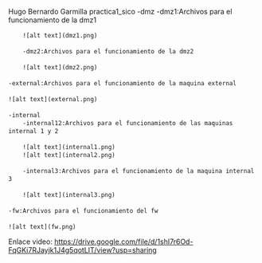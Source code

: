 Hugo Bernardo Garmilla
practica1_sico
    -dmz
        -dmz1:Archivos para el funcionamiento de la dmz1
        
        ![alt text](dmz1.png)
        
        -dmz2:Archivos para el funcionamiento de la dmz2
        
        ![alt text](dmz2.png)
        
    -external:Archivos para el funcionamiento de la maquina external
    
    ![alt text](external.png)
    
    -internal
        -internal12:Archivos para el funcionamiento de las maquinas internal 1 y 2
        
        ![alt text](internal1.png)
        ![alt text](internal2.png)
        
        -internal3:Archivos para el funcionamiento de la maquina internal 3
        
        ![alt text](internal3.png)
        
    -fw:Archivos para el funcionamiento del fw
    
    ![alt text](fw.png)
    
Enlace video: https://drive.google.com/file/d/1shI7r6Od-FqGKi7RJayjk1J4g5qotLIT/view?usp=sharing

